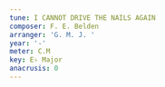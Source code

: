 ```yaml
---
tune: I CANNOT DRIVE THE NAILS AGAIN
composer: F. E. Belden
arranger: 'G. M. J. '
year: '-'
meter: C.M
key: E♭ Major
anacrusis: 0
---
```

